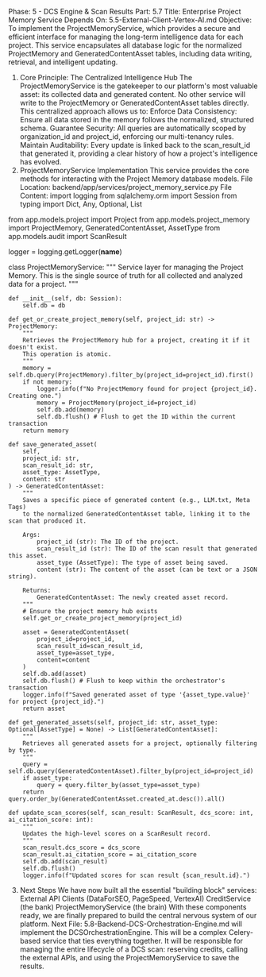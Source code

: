 Phase: 5 - DCS Engine & Scan Results
Part: 5.7
Title: Enterprise Project Memory Service
Depends On: 5.5-External-Client-Vertex-AI.md
Objective: To implement the ProjectMemoryService, which provides a secure and efficient interface for managing the long-term intelligence data for each project. This service encapsulates all database logic for the normalized ProjectMemory and GeneratedContentAsset tables, including data writing, retrieval, and intelligent updating.
1. Core Principle: The Centralized Intelligence Hub
The ProjectMemoryService is the gatekeeper to our platform's most valuable asset: its collected data and generated content. No other service will write to the ProjectMemory or GeneratedContentAsset tables directly. This centralized approach allows us to:
Enforce Data Consistency: Ensure all data stored in the memory follows the normalized, structured schema.
Guarantee Security: All queries are automatically scoped by organization_id and project_id, enforcing our multi-tenancy rules.
Maintain Auditability: Every update is linked back to the scan_result_id that generated it, providing a clear history of how a project's intelligence has evolved.
2. ProjectMemoryService Implementation
This service provides the core methods for interacting with the Project Memory database models.
File Location: backend/app/services/project_memory_service.py
File Content:
import logging
from sqlalchemy.orm import Session
from typing import Dict, Any, Optional, List

from app.models.project import Project
from app.models.project_memory import ProjectMemory, GeneratedContentAsset, AssetType
from app.models.audit import ScanResult

logger = logging.getLogger(__name__)

class ProjectMemoryService:
    """
    Service layer for managing the Project Memory.
    This is the single source of truth for all collected and analyzed data for a project.
    """

    def __init__(self, db: Session):
        self.db = db

    def get_or_create_project_memory(self, project_id: str) -> ProjectMemory:
        """
        Retrieves the ProjectMemory hub for a project, creating it if it doesn't exist.
        This operation is atomic.
        """
        memory = self.db.query(ProjectMemory).filter_by(project_id=project_id).first()
        if not memory:
            logger.info(f"No ProjectMemory found for project {project_id}. Creating one.")
            memory = ProjectMemory(project_id=project_id)
            self.db.add(memory)
            self.db.flush() # Flush to get the ID within the current transaction
        return memory

    def save_generated_asset(
        self,
        project_id: str,
        scan_result_id: str,
        asset_type: AssetType,
        content: str
    ) -> GeneratedContentAsset:
        """
        Saves a specific piece of generated content (e.g., LLM.txt, Meta Tags)
        to the normalized GeneratedContentAsset table, linking it to the scan that produced it.
        
        Args:
            project_id (str): The ID of the project.
            scan_result_id (str): The ID of the scan result that generated this asset.
            asset_type (AssetType): The type of asset being saved.
            content (str): The content of the asset (can be text or a JSON string).
            
        Returns:
            GeneratedContentAsset: The newly created asset record.
        """
        # Ensure the project memory hub exists
        self.get_or_create_project_memory(project_id)

        asset = GeneratedContentAsset(
            project_id=project_id,
            scan_result_id=scan_result_id,
            asset_type=asset_type,
            content=content
        )
        self.db.add(asset)
        self.db.flush() # Flush to keep within the orchestrator's transaction
        logger.info(f"Saved generated asset of type '{asset_type.value}' for project {project_id}.")
        return asset

    def get_generated_assets(self, project_id: str, asset_type: Optional[AssetType] = None) -> List[GeneratedContentAsset]:
        """
        Retrieves all generated assets for a project, optionally filtering by type.
        """
        query = self.db.query(GeneratedContentAsset).filter_by(project_id=project_id)
        if asset_type:
            query = query.filter_by(asset_type=asset_type)
        return query.order_by(GeneratedContentAsset.created_at.desc()).all()

    def update_scan_scores(self, scan_result: ScanResult, dcs_score: int, ai_citation_score: int):
        """
        Updates the high-level scores on a ScanResult record.
        """
        scan_result.dcs_score = dcs_score
        scan_result.ai_citation_score = ai_citation_score
        self.db.add(scan_result)
        self.db.flush()
        logger.info(f"Updated scores for scan result {scan_result.id}.")

3. Next Steps
We have now built all the essential "building block" services:
External API Clients (DataForSEO, PageSpeed, VertexAI)
CreditService (the bank)
ProjectMemoryService (the brain)
With these components ready, we are finally prepared to build the central nervous system of our platform.
Next File: 5.8-Backend-DCS-Orchestration-Engine.md will implement the DCSOrchestrationEngine. This will be a complex Celery-based service that ties everything together. It will be responsible for managing the entire lifecycle of a DCS scan: reserving credits, calling the external APIs, and using the ProjectMemoryService to save the results.